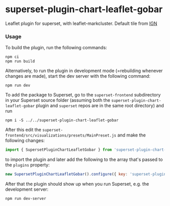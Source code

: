 # superset-plugin-chart-leaflet-gobar

Leaflet plugin for superset, with leaflet-markcluster. Default tile from [IGN](https://www.ign.gob.ar/NuestrasActividades/InformacionGeoespacial/ServiciosOGC/Leaflet)

### Usage

To build the plugin, run the following commands:

```
npm ci
npm run build
```

Alternatively, to run the plugin in development mode (=rebuilding whenever changes are made), start the dev server with the following command:

```
npm run dev
```

To add the package to Superset, go to the `superset-frontend` subdirectory in your Superset source folder (assuming both the `superset-plugin-chart-leaflet-gobar` plugin and `superset` repos are in the same root directory) and run
```
npm i -S ../../superset-plugin-chart-leaflet-gobar
```

After this edit the `superset-frontend/src/visualizations/presets/MainPreset.js` and make the following changes:

```js
import { SupersetPluginChartLeafletGobar } from 'superset-plugin-chart-leaflet-gobar';
```

to import the plugin and later add the following to the array that's passed to the `plugins` property:
```js
new SupersetPluginChartLeafletGobar().configure({ key: 'superset-plugin-chart-leaflet-gobar' }),
```

After that the plugin should show up when you run Superset, e.g. the development server:

```
npm run dev-server
```
